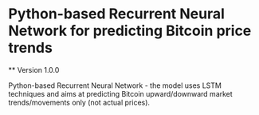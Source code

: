 # Python-based Recurrent Neural Network for predicting Bitcoin price trends

** Version 1.0.0

Python-based Recurrent Neural Network - the model uses LSTM techniques and aims at predicting Bitcoin upward/downward market trends/movements only (not actual prices).